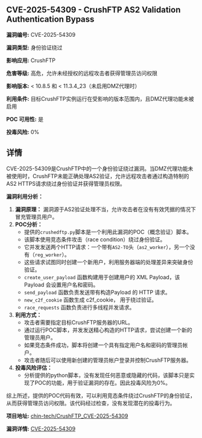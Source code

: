 ## CVE-2025-54309 - CrushFTP AS2 Validation Authentication Bypass

**漏洞编号:** CVE-2025-54309

**漏洞类型:** 身份验证绕过

**影响应用:** CrushFTP

**危害等级:** 高危，允许未经授权的远程攻击者获得管理员访问权限

**影响版本:** < 10.8.5 和 < 11.3.4_23（未启用DMZ代理时）

**利用条件:** 目标CrushFTP实例运行在受影响的版本范围内，且DMZ代理功能未被启用

**POC 可用性:** 是

**投毒风险:** 0%

## 详情

CVE-2025-54309是CrushFTP中的一个身份验证绕过漏洞。当DMZ代理功能未被使用时，CrushFTP未能正确处理AS2验证，允许远程攻击者通过构造特制的AS2 HTTPS请求绕过身份验证并获得管理员权限。

**漏洞利用分析：**

1.  **漏洞原理：** 漏洞源于AS2验证处理不当，允许攻击者在没有有效凭据的情况下冒充管理员用户。
2.  **POC分析：**
    *   提供的`crushedftp.py`脚本是一个利用此漏洞的POC（概念验证）脚本。
    *   该脚本使用竞态条件攻击（race condition）绕过身份验证。
    *   它并发发送两个HTTP请求：一个带有`AS2-TO`头（`as2_worker`），另一个没有（`reg_worker`）。
    *   这些请求试图同时创建一个新用户，利用服务器端的处理差异来突破身份验证。
    *   `create_user_payload` 函数构建用于创建用户的 XML Payload，该 Payload 会设置用户名和密码。
    *   `send_payload` 函数负责发送带有构造Payload 的 HTTP 请求。
    *   `new_c2f_cookie` 函数生成 c2f_cookie， 用于绕过验证。
    *   `race_requests` 函数负责进行多线程并发请求。
3.  **利用方式：**
    *   攻击者需要指定目标CrushFTP服务器的URL。
    *   通过运行POC脚本，并发发送精心构造的HTTP请求，尝试创建一个新的管理员用户。
    *   如果竞态条件成功，脚本将创建一个具有指定用户名和密码的管理员帐户。
    *   攻击者随后可以使用新创建的管理员帐户登录并控制CrushFTP服务器。
4.  **投毒风险评估：**
    *   分析提供的python脚本，没有发现任何恶意或隐藏的代码，该脚本只是实现了POC的功能，用于验证漏洞的存在。因此投毒风险为0%。

综上所述，提供的POC代码有效，可以利用竞态条件绕过CrushFTP的身份验证，从而获得管理员访问权限。该代码经过检查，没有发现潜在的投毒行为。

**项目地址:** [chin-tech/CrushFTP_CVE-2025-54309](https://github.com/chin-tech/CrushFTP_CVE-2025-54309)

**漏洞详情:** [CVE-2025-54309](https://nvd.nist.gov/vuln/detail/CVE-2025-54309)
